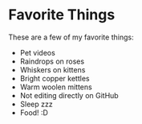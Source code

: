 # Favorite Things

These are a few of my favorite things:

- Pet videos
- Raindrops on roses
- Whiskers on kittens
- Bright copper kettles
- Warm woolen mittens
- Not editing directly on GitHub
- Sleep zzz
- Food! :D
